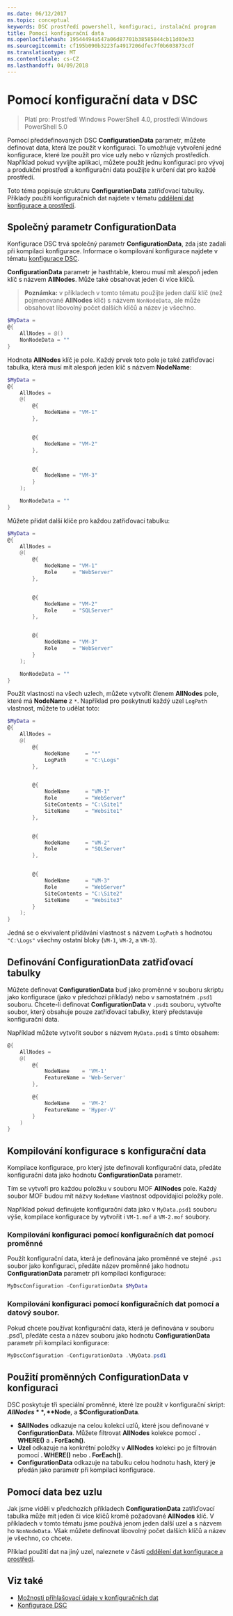 ```yaml
---
ms.date: 06/12/2017
ms.topic: conceptual
keywords: DSC prostředí powershell, konfiguraci, instalační program
title: Pomocí konfigurační data
ms.openlocfilehash: 19544494a547a06d87701b38585844cb11d03e33
ms.sourcegitcommit: cf195b090b3223fa4917206dfec7f0b603873cdf
ms.translationtype: MT
ms.contentlocale: cs-CZ
ms.lasthandoff: 04/09/2018
---
```

# <a name="using-configuration-data-in-dsc"></a>Pomocí konfigurační data v DSC

>Platí pro: Prostředí Windows PowerShell 4.0, prostředí Windows PowerShell 5.0

Pomocí předdefinovaných DSC **ConfigurationData** parametr, můžete definovat data, která lze použít v konfiguraci.
To umožňuje vytvoření jedné konfigurace, které lze použít pro více uzly nebo v různých prostředích.
Například pokud vyvíjíte aplikaci, můžete použít jednu konfiguraci pro vývoj a produkční prostředí a konfigurační data použijte k určení dat pro každé prostředí.

Toto téma popisuje strukturu **ConfigurationData** zatřiďovací tabulky.
Příklady použití konfiguračních dat najdete v tématu [oddělení dat konfigurace a prostředí](separatingEnvData.md).

## <a name="the-configurationdata-common-parameter"></a>Společný parametr ConfigurationData

Konfigurace DSC trvá společný parametr **ConfigurationData**, zda jste zadali při kompilaci konfigurace.
Informace o kompilování konfigurace najdete v tématu [konfigurace DSC](configurations.md).

**ConfigurationData** parametr je hasthtable, kterou musí mít alespoň jeden klíč s názvem **AllNodes**.
Může také obsahovat jeden či více klíčů.

>**Poznámka:** v příkladech v tomto tématu použijte jeden další klíč (než pojmenované **AllNodes** klíč) s názvem `NonNodeData`, ale může obsahovat libovolný počet dalších klíčů a název je všechno.

```powershell
$MyData =
@{
    AllNodes = @()
    NonNodeData = ""
}
```

Hodnota **AllNodes** klíč je pole. Každý prvek toto pole je také zatřiďovací tabulka, která musí mít alespoň jeden klíč s názvem **NodeName**:

```powershell
$MyData =
@{
    AllNodes =
    @(
        @{
            NodeName = "VM-1"
        },


        @{
            NodeName = "VM-2"
        },


        @{
            NodeName = "VM-3"
        }
    );

    NonNodeData = ""
}
```

Můžete přidat další klíče pro každou zatřiďovací tabulku:

```powershell
$MyData =
@{
    AllNodes =
    @(
        @{
            NodeName = "VM-1"
            Role     = "WebServer"
        },


        @{
            NodeName = "VM-2"
            Role     = "SQLServer"
        },


        @{
            NodeName = "VM-3"
            Role     = "WebServer"
        }
    );

    NonNodeData = ""
}
```

Použít vlastnosti na všech uzlech, můžete vytvořit členem **AllNodes** pole, které má **NodeName** z `*`.
Například pro poskytnutí každý uzel `LogPath` vlastnost, můžete to udělat toto:

```powershell
$MyData =
@{
    AllNodes =
    @(
        @{
            NodeName     = "*"
            LogPath      = "C:\Logs"
        },


        @{
            NodeName     = "VM-1"
            Role         = "WebServer"
            SiteContents = "C:\Site1"
            SiteName     = "Website1"
        },


        @{
            NodeName     = "VM-2"
            Role         = "SQLServer"
        },


        @{
            NodeName     = "VM-3"
            Role         = "WebServer"
            SiteContents = "C:\Site2"
            SiteName     = "Website3"
        }
    );
}
```

Jedná se o ekvivalent přidávání vlastnost s názvem `LogPath` s hodnotou `"C:\Logs"` všechny ostatní bloky (`VM-1`, `VM-2`, a `VM-3`).

## <a name="defining-the-configurationdata-hashtable"></a>Definování ConfigurationData zatřiďovací tabulky

Můžete definovat **ConfigurationData** buď jako proměnné v souboru skriptu jako konfigurace (jako v předchozí příklady) nebo v samostatném `.psd1` souboru.
Chcete-li definovat **ConfigurationData** v `.psd1` souboru, vytvořte soubor, který obsahuje pouze zatřiďovací tabulky, který představuje konfigurační data.

Například můžete vytvořit soubor s názvem `MyData.psd1` s tímto obsahem:

```powershell
@{
    AllNodes =
    @(
        @{
            NodeName    = 'VM-1'
            FeatureName = 'Web-Server'
        },

        @{
            NodeName    = 'VM-2'
            FeatureName = 'Hyper-V'
        }
    )
}
```

## <a name="compiling-a-configuration-with-configuration-data"></a>Kompilování konfigurace s konfigurační data

Kompilace konfigurace, pro který jste definovali konfigurační data, předáte konfigurační data jako hodnotu **ConfigurationData** parametr.

Tím se vytvoří pro každou položku v souboru MOF **AllNodes** pole.
Každý soubor MOF budou mít názvy `NodeName` vlastnost odpovídající položky pole.

Například pokud definujete konfigurační data jako v `MyData.psd1` souboru výše, kompilace konfigurace by vytvořit i `VM-1.mof` a `VM-2.mof` soubory.

### <a name="compiling-a-configuration-with-configuration-data-using-a-variable"></a>Kompilování konfiguraci pomocí konfiguračních dat pomocí proměnné

Použít konfigurační data, která je definována jako proměnné ve stejné `.ps1` soubor jako konfiguraci, předáte název proměnné jako hodnotu **ConfigurationData** parametr při kompilaci konfigurace:

```powershell
MyDscConfiguration -ConfigurationData $MyData
```

### <a name="compiling-a-configuration-with-configuration-data-using-a-data-file"></a>Kompilování konfiguraci pomocí konfiguračních dat pomocí a datový soubor.

Pokud chcete používat konfigurační data, která je definována v souboru .psd1, předáte cesta a název souboru jako hodnotu **ConfigurationData** parametr při kompilaci konfigurace:

```powershell
MyDscConfiguration -ConfigurationData .\MyData.psd1
```

## <a name="using-configurationdata-variables-in-a-configuration"></a>Použití proměnných ConfigurationData v konfiguraci

DSC poskytuje tři speciální proměnné, které lze použít v konfigurační skript: **$AllNodes**, **$Node**, a **$ConfigurationData**.

- **$AllNodes** odkazuje na celou kolekci uzlů, které jsou definované v **ConfigurationData**. Můžete filtrovat **AllNodes** kolekce pomocí **. WHERE()** a **. ForEach()**.
- **Uzel** odkazuje na konkrétní položky v **AllNodes** kolekci po je filtrován pomocí **. WHERE()** nebo **. ForEach()**.
- **ConfigurationData** odkazuje na tabulku celou hodnotu hash, který je předán jako parametr při kompilaci konfigurace.

## <a name="using-non-node-data"></a>Pomocí data bez uzlu

Jak jsme viděli v předchozích příkladech **ConfigurationData** zatřiďovací tabulka může mít jeden či více klíčů kromě požadované **AllNodes** klíč.
V příkladech v tomto tématu jsme používá jenom jeden další uzel a s názvem ho `NonNodeData`.
Však můžete definovat libovolný počet dalších klíčů a název je všechno, co chcete.

Příklad použití dat na jiný uzel, naleznete v části [oddělení dat konfigurace a prostředí](separatingEnvData.md).

## <a name="see-also"></a>Viz také
- [Možnosti přihlašovací údaje v konfiguračních dat](configDataCredentials.md)
- [Konfigurace DSC](configurations.md)